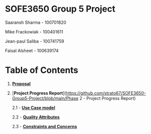 # SOFE3650 Group 5 Project

Saaransh Sharma - 100701820

Mike Frackowiak - 100401611

Jean-paul Saliba - 100741759

Faisal Alsheet - 100639174


# Table of Contents

1. [**Proposal**](https://github.com/strato67/SOFE3650-Group5-Project/blob/main/Group5_Software-Design-Proposal.pdf)

2. [**Project Progress Report**](https://github.com/strato67/SOFE3650-Group5-Project/blob/main/Phase 2 - Project Progress Report)

    2.1 - [**Use Case model**](https://github.com/strato67/SOFE3650-Group5-Project/blob/main/Phase%202%20-%20Project%20Progress%20Report/Use%20Case%20Models.pdf)
    
    2.2 - [**Quality Attributes**](https://github.com/strato67/SOFE3650-Group5-Project/blob/main/Phase%202%20-%20Project%20Progress%20Report/Quality%20Attributes.pdf)
    
    2.3 - [**Constraints and Concerns**](https://github.com/strato67/SOFE3650-Group5-Project/blob/main/Phase%202%20-%20Project%20Progress%20Report/Constraints%20and%20Architectural%20Concerns.pdf)
    
<!--- 2. **Interfaces**
    1. [IphoneFactory](/src/com/company/IphoneFactory.java)
    2. [MacFactory](/src/com/company/MacFactory.java)
    3. [ProductFactory](/src/com/company/ProductFactory.java)
    4. [CPU](/src/com/company/CPU.java)
    5. [Screen](/src/com/company/Screen.java)

3. **Classes**
    1. [createMacCPU](/src/com/company/createMacCPU.java)
    2. [createMacScreen](/src/com/company/createMacScreen.java)
    3. [createPhoneCPU](/src/com/company/createPhoneCPU.java)
    4. [createPhoneScreen](/src/com/company/createPhoneScreen.java)
    5. [dbRead](/src/com/company/dbRead.java)

4. **UML Diagram**
    ![Image of UML](/Factory-Pattern-Assignment-1.drawio.png)
   
5. Screen Dump
  - ![Image of Iphone Factory](/Images/image1.PNG)
  - ![Image of Mac Factory](/Images/image2.PNG)
 --->



